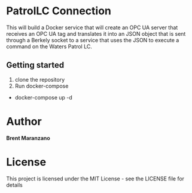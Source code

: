 # PatrolLC Connection
This will build a Docker service that will create an OPC UA server that receives
an OPC UA tag and translates it into an JSON object that is sent through a
Berkely socket to a service that uses the JSON to execute a command on the 
Waters Patrol LC.

## Getting started
1. clone the repository
2. Run docker-compose
* docker-compose up -d

# Author

**Brent Maranzano**

# License

This project is licensed under the MIT License - see the LICENSE file for details
